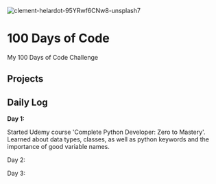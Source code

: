 ![clement-helardot-95YRwf6CNw8-unsplash7](https://user-images.githubusercontent.com/64897055/140613833-6edd11a5-ec30-4168-bac9-61feee5fa5a7.jpg)


# 100 Days of Code
My 100 Days of Code Challenge

## Projects


## Daily Log
**Day 1:** 

Started Udemy course 'Complete Python Developer: Zero to Mastery'. Learned about data types, classes, as well as python keywords and the importance of good variable names.

Day 2: 

Day 3:

